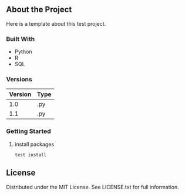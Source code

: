 ## About the Project

Here is a template about this test project.


### Built With

- Python
- R
- SQL


### Versions

Version       | Type
------------- | -------------
1.0           | .py
1.1           | .py


### Getting Started

1. install packages

      `test install`


## License

Distributed under the MIT License. See LICENSE.txt for full information.
